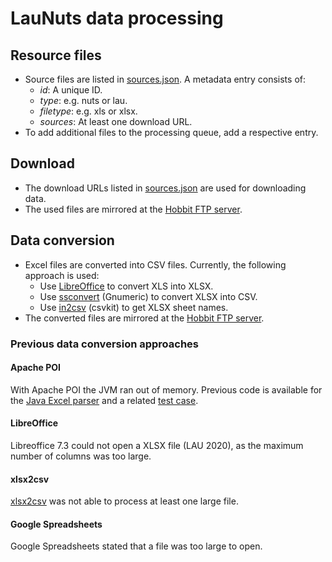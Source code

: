 # LauNuts data processing

## Resource files

- Source files are listed in [sources.json](../sources.json). A metadata entry consists of:
	- *id*: A unique ID.
	- *type*: e.g. nuts or lau.
	- *filetype*: e.g. xls or xlsx.
	- *sources*: At least one download URL.
- To add additional files to the processing queue, add a respective entry.

## Download

- The download URLs listed in [sources.json](../sources.json) are used for downloading data.
- The used files are mirrored at the [Hobbit FTP server](https://hobbitdata.informatik.uni-leipzig.de/LauNuts/sources/download/).

## Data conversion

- Excel files are converted into CSV files. Currently, the following approach is used:
	- Use [LibreOffice](https://libreoffice.org) to convert XLS into XLSX.
	- Use [ssconvert](https://manpages.debian.org/stable/gnumeric/ssconvert.1.en.html) (Gnumeric) to convert XLSX into CSV.
	- Use [in2csv](https://csvkit.readthedocs.io/en/latest/scripts/in2csv.html) (csvkit) to get XLSX sheet names.
- The converted files are mirrored at the [Hobbit FTP server](https://hobbitdata.informatik.uni-leipzig.de/LauNuts/sources/csv/).

### Previous data conversion approaches

#### Apache POI

With Apache POI the JVM ran out of memory.
Previous code is available for the [Java Excel parser](https://github.com/adibaba/LauNuts/tree/e9e6d1c60060c084042df6971379747094d47c02/src/main/java/org/dice_research/launuts/excel) and a related [test case](https://github.com/adibaba/LauNuts/tree/e9e6d1c60060c084042df6971379747094d47c02/src/test/java/org/dice_research/launuts).

#### LibreOffice

Libreoffice 7.3 could not open a XLSX file (LAU 2020), as the maximum number of columns was too large.

#### xlsx2csv

[xlsx2csv](https://github.com/dilshod/xlsx2csv) was not able to process at least one large file.

#### Google Spreadsheets

Google Spreadsheets stated that a file was too large to open.

